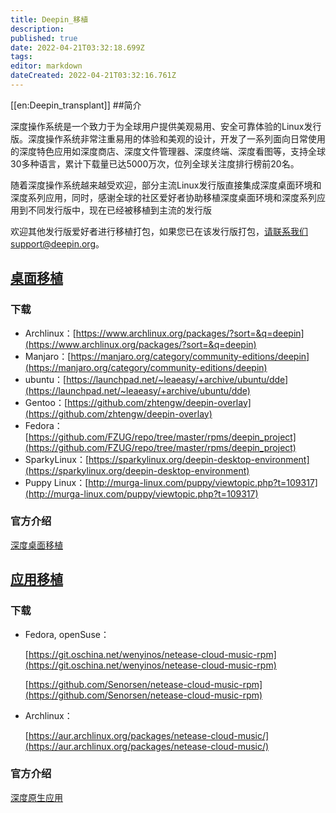 ```yaml
---
title: Deepin_移植
description: 
published: true
date: 2022-04-21T03:32:18.699Z
tags: 
editor: markdown
dateCreated: 2022-04-21T03:32:16.761Z
---
```


[[en:Deepin_transplant]]
##简介

深度操作系统是一个致力于为全球用户提供美观易用、安全可靠体验的Linux发行版。深度操作系统非常注重易用的体验和美观的设计，开发了一系列面向日常使用的深度特色应用如深度商店、深度文件管理器、深度终端、深度看图等，支持全球30多种语言，累计下载量已达5000万次，位列全球关注度排行榜前20名。

随着深度操作系统越来越受欢迎，部分主流Linux发行版直接集成深度桌面环境和深度系列应用，同时，感谢全球的社区爱好者协助移植深度桌面环境和深度系列应用到不同发行版中，现在已经被移植到主流的发行版

欢迎其他发行版爱好者进行移植打包，如果您已在该发行版打包，请联系我们support@deepin.org。

## [桌面移植](桌面移植)

### 下载

* Archlinux：[https://www.archlinux.org/packages/?sort=&q=deepin](https://www.archlinux.org/packages/?sort=&q=deepin)
* Manjaro：[https://manjaro.org/category/community-editions/deepin](https://manjaro.org/category/community-editions/deepin)	
* ubuntu：[https://launchpad.net/~leaeasy/+archive/ubuntu/dde](https://launchpad.net/~leaeasy/+archive/ubuntu/dde)	
* Gentoo：[https://github.com/zhtengw/deepin-overlay](https://github.com/zhtengw/deepin-overlay)	
* Fedora：[https://github.com/FZUG/repo/tree/master/rpms/deepin_project](https://github.com/FZUG/repo/tree/master/rpms/deepin_project)	
* SparkyLinux：[https://sparkylinux.org/deepin-desktop-environment](https://sparkylinux.org/deepin-desktop-environment)	
* Puppy Linux：[http://murga-linux.com/puppy/viewtopic.php?t=109317](http://murga-linux.com/puppy/viewtopic.php?t=109317)	

### 官方介绍

[深度桌面移植](https://www.deepin.org/dde/desktop-transplantation/)


## [应用移植](应用移植)

### 下载


* Fedora, openSuse：

  [https://git.oschina.net/wenyinos/netease-cloud-music-rpm](https://git.oschina.net/wenyinos/netease-cloud-music-rpm)

  [https://github.com/Senorsen/netease-cloud-music-rpm](https://github.com/Senorsen/netease-cloud-music-rpm) 

* Archlinux：
  
  [https://aur.archlinux.org/packages/netease-cloud-music/](https://aur.archlinux.org/packages/netease-cloud-music/) 


### 官方介绍

[深度原生应用](https://www.deepin.org/cooperative/netease-cloud-music/)